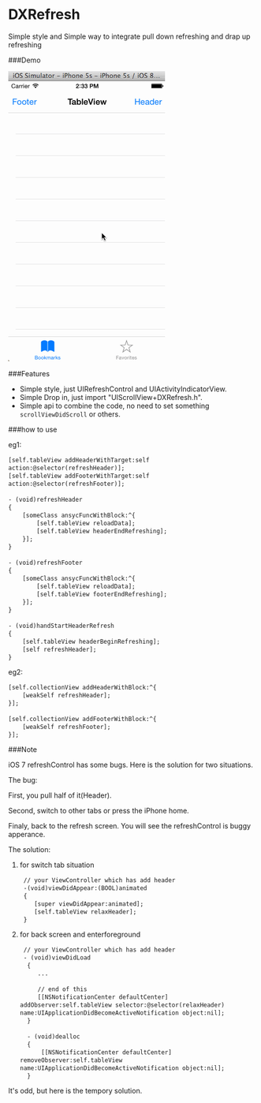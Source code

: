 DXRefresh
=========

Simple style and Simple way to integrate pull down refreshing and drap up refreshing

###Demo

![gif](demo.gif)

###Features

+ Simple style, just UIRefreshControl and UIActivityIndicatorView.
+ Simple Drop in, just import "UIScrollView+DXRefresh.h".
+ Simple api to combine the code, no need to set something `scrollViewDidScroll` or others.

###how to use
	
eg1:
	
    [self.tableView addHeaderWithTarget:self action:@selector(refreshHeader)];
    [self.tableView addFooterWithTarget:self action:@selector(refreshFooter)];
    
	- (void)refreshHeader
	{
	    [someClass ansycFuncWithBlock:^{
	        [self.tableView reloadData];
	        [self.tableView headerEndRefreshing];
    	}];
	}
	
	- (void)refreshFooter
	{
	    [someClass ansycFuncWithBlock:^{
	        [self.tableView reloadData];
	        [self.tableView footerEndRefreshing];
    	}];
	}

	- (void)handStartHeaderRefresh
	{
	    [self.tableView headerBeginRefreshing];
    	[self refreshHeader];
	}
	
eg2:
	
	[self.collectionView addHeaderWithBlock:^{
        [weakSelf refreshHeader];
    }];
    
    [self.collectionView addFooterWithBlock:^{
        [weakSelf refreshFooter];
    }];

###Note

iOS 7 refreshControl has some bugs. Here is the solution for two situations.

The bug:

First, you pull half of it(Header).

Second, switch to other tabs or press the iPhone home.

Finaly, back to the refresh screen. You will see the refreshControl is buggy apperance.

The solution:

1. for switch tab situation
	
		// your ViewController which has add header
		-(void)viewDidAppear:(BOOL)animated
		{
		   [super viewDidAppear:animated];
		   [self.tableView relaxHeader];
		}

2. for back screen and enterforeground
	
		// your ViewController which has add header
		- (void)viewDidLoad
		 {
		    ...
		 
		    // end of this
		    [[NSNotificationCenter defaultCenter] addObserver:self.tableView selector:@selector(relaxHeader) name:UIApplicationDidBecomeActiveNotification object:nil];
		 }
		 
		 - (void)dealloc
		 {
		     [[NSNotificationCenter defaultCenter] removeObserver:self.tableView name:UIApplicationDidBecomeActiveNotification object:nil];
		 }


It's odd, but here is the tempory solution. 



